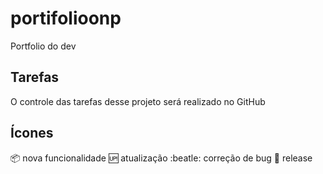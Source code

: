 # portifolioonp
Portfolio do dev

## Tarefas

O controle das tarefas desse projeto será realizado no GitHub

## Ícones
:package: nova funcionalidade
:up: atualização
:beatle: correção de bug
:checkered_flag: release